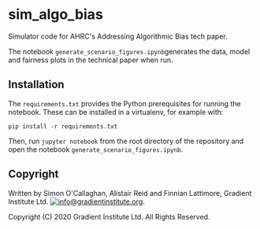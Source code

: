 # sim_algo_bias
Simulator code for AHRC's Addressing Algorithmic Bias tech paper.

The notebook `generate_scenario_figures.ipynb`generates the data, model and fairness plots in the technical paper when run.



## Installation

The `requirements.txt` provides the Python prerequisites for running the notebook. These can be installed in a virtualenv, for example with:

`pip install -r requirements.txt`

Then, run `jupyter notebook` from the root directory of the repository and open the notebook `generate_scenario_figures.ipynb`.



## Copyright

Written by Simon O'Callaghan, Alistair Reid and Finnian Lattimore, Gradient Institute Ltd. [![info@gradientinstitute.org]()](https://github.com/gradientinstitute/veritas-transfer).

Copyright (C) 2020 Gradient Institute Ltd. All Rights Reserved.